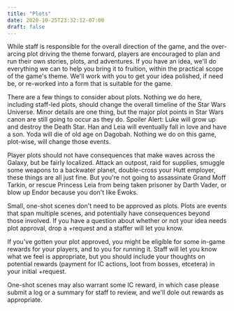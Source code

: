 ```yaml
---
title: "Plots"
date: 2020-10-25T23:32:12-07:00
draft: false
---
```


While staff is responsible for the overall direction of the game, and the over-arcing plot driving the theme forward, players are encouraged to plan and run their own stories, plots, and adventures. If you have an idea, we'll do everything we can to help you bring it to fruition, within the practical scope of the game's theme. We'll work with you to get your idea polished, if need be, or re-worked into a form that is suitable for the game.

There are a few things to consider about plots. Nothing we do here, including staff-led plots, should change the overall timeline of the Star Wars Universe. Minor details are one thing, but the major plot points in Star Wars canon are still going to occur as they do. Spoiler Alert: Luke will grow up and destroy the Death Star. Han and Leia will eventually fall in love and have a son. Yoda will die of old age on Dagobah. Nothing we do on this game, plot-wise, will change those events.

Player plots should not have consequences that make waves across the Galaxy, but be fairly localized. Attack an outpost, raid for supplies, smuggle some weapons to a backwater planet, double-cross your Hutt employer, these things are all just fine. But you're not going to assassinate Grand Moff Tarkin, or rescue Princess Leia from being taken prisoner by Darth Vader, or blow up Endor because you don't like Ewoks.

Small, one-shot scenes don't need to be approved as plots. Plots are events that span multiple scenes, and potentially have consequences beyond those involved. If you have a question about whether or not your idea needs plot approval, drop a +request and a staffer will let you know.

If you've gotten your plot approved, you might be eligible for some in-game rewards for your players, and to you for running it. Staff will let you know what we feel is appropriate, but you should include your thoughts on potential rewards (payment for IC actions, loot from bosses, etcetera) in your initial +request.

One-shot scenes may also warrant some IC reward, in which case please submit a log or a summary for staff to review, and we'll dole out rewards as appropriate.